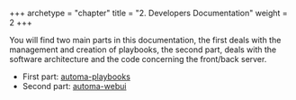 +++
archetype = "chapter"
title = "2. Developers Documentation"
weight = 2
+++

You will find two main parts in this documentation, the first deals with the management and creation of playbooks, the second part, deals with the software architecture and the code concerning the front/back server.

- First part: [automa-playbooks](/developers_documentation/automa-playbooks/index.html)
- Second part: [automa-webui](/developers_documentation/automa-webui/index.html)
